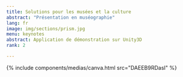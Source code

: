```yaml
---
title: Solutions pour les musées et la culture
abstract: "Présentation en muséographie"
lang: fr
image: img/sections/prism.jpg
menu: keynotes
abstract: Application de démonstration sur Unity3D
rank: 2

---
```


  {% include components/medias/canva.html src="DAEEB9RDasI" %}
